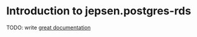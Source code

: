 # Introduction to jepsen.postgres-rds

TODO: write [great documentation](http://jacobian.org/writing/what-to-write/)
